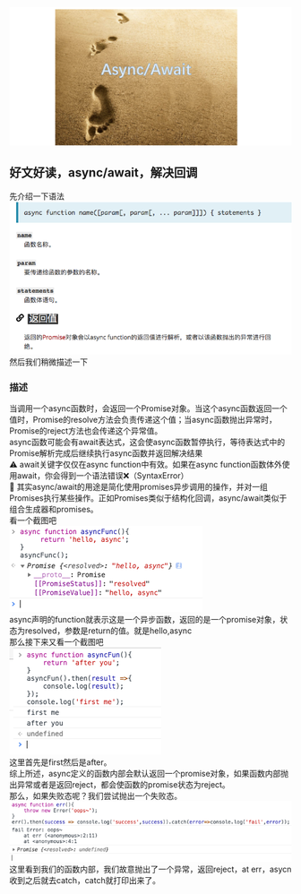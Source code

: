 ![明白async/await，解决回调地狱](./img/async_await.png)
## 好文好读，async/await，解决回调
先介绍一下语法<br>
![async语法](./img/async_grammer.png)<br>
然后我们稍微描述一下<br>
### 描述
当调用一个async函数时，会返回一个Promise对象。当这个async函数返回一个值时，Promise的resolve方法会负责传递这个值；当async函数抛出异常时，Promise的reject方法也会传递这个异常值。<br>
async函数可能会有await表达式，这会使async函数暂停执行，等待表达式中的Promise解析完成后继续执行async函数并返回解决结果<br>
⚠️ await关键字仅仅在async function中有效。如果在async function函数体外使用await，你会得到一个语法错误❌（SyntaxError）<br>
📒 其实async/await的用途是简化使用promises异步调用的操作，并对一组Promises执行某些操作。正如Promises类似于结构化回调，async/await类似于组合生成器和promises。<br>
看一个截图吧<br>
![asyncPromise](./img/async_simple.png)<br>
async声明的function就表示这是一个异步函数，返回的是一个promise对象，状态为resolved，参数是return的值。就是hello,async<br>
那么接下来又看一个截图吧<br>
![asyncThen](./img/async_then.png)<br>
这里首先是first然后是after。<br>
综上所述，async定义的函数内部会默认返回一个promise对象，如果函数内部抛出异常或者是返回reject，都会使函数的promise状态为reject。<br>
那么，如果失败态呢？我们尝试抛出一个失败态。
![async_error](./img/error_async.png)<br>
这里看到我们的函数内部，我们故意抛出了一个异常，返回reject，at err，asycn收到之后就去catch，catch就打印出来了。<br>


